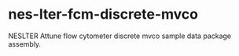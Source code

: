# nes-lter-fcm-discrete-mvco
NESLTER Attune flow cytometer discrete mvco sample data package assembly.
